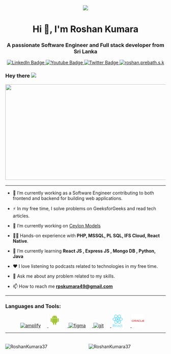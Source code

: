 <div id="header" align="center">
  <img src="https://media.giphy.com/media/M9gbBd9nbDrOTu1Mqx/giphy.gif" width="100"/>
</div>
<h1 align="center">Hi 🙌, I'm Roshan Kumara</h1>
<h3 align="center">A passionate Software Engineer and Full stack developer from Sri Lanka</h3>
<div id="badges" align="center">
  <a href="https://linkedin.com/in/roshankumara">
    <img src="https://img.shields.io/badge/LinkedIn-blue?style=for-the-badge&logo=linkedin&logoColor=white" alt="LinkedIn Badge"/>
  </a>
  <a href="https://www.youtube.com/@roshanprabath6224">
    <img src="https://img.shields.io/badge/YouTube-red?style=for-the-badge&logo=youtube&logoColor=white" alt="Youtube Badge"/>
  </a>
  <a href="https://x.com/RoshanKumara37">
    <img src="https://img.shields.io/badge/Twitter-blue?style=for-the-badge&logo=x&logoColor=white" alt="Twitter Badge"/>
  </a>
  <a href="https://fb.com/roshan.prebath.s.k">
    <img src="https://img.shields.io/badge/Facebook-blue?style=for-the-badge&logo=facebook&logoColor=white" alt="roshan.prebath.s.k"/>
  </a>
</div>
<h3>
  Hey there
  <img src="https://media.giphy.com/media/hvRJCLFzcasrR4ia7z/giphy.gif" width="30px"/>
</h3>
<div align="center">
  <img src="https://media.giphy.com/media/dWesBcTLavkZuG35MI/giphy.gif" width="600" height="300"/>
</div>

---
- 🔭 I’m currently working as a Software Engineer contributing to both frontend and backend for building web applications.

- ⚡ In my free time, I solve problems on GeeksforGeeks and read tech articles.


- 🔭 I’m currently working on [Ceylon Models](https://ceylon-models-dsd.web.app/)

- 👨‍💻 Hands-on experience with **PHP, MSSQL, PL SQL, IFS Cloud, React Native**.

- 🌱 I’m currently learning **React JS , Express JS , Mongo DB , Python, Java**

- ❤️ I love listening to podcasts related to technologies in my free time.

- 💬 Ask me about any problem related to my skills.

- 📫 How to reach me **rpskumara49@gmail.com**


---

<h3 align="left">Languages and Tools:</h3>
<p align="center"> 
  <a href="https://aws.amazon.com/amplify/" target="_blank" rel="noreferrer"> 
    <img src="https://docs.amplify.aws/assets/logo-dark.svg" alt="amplify" width="40" height="40" style="margin-right: 20px;"/> 
  </a>
  <a href="https://developer.android.com" target="_blank" rel="noreferrer"> 
    <img src="https://raw.githubusercontent.com/devicons/devicon/master/icons/android/android-original-wordmark.svg" alt="android" width="40" height="40" style="margin-right: 20px;"/> 
  </a> 
  <a href="https://www.figma.com/" target="_blank" rel="noreferrer"> 
    <img src="https://www.vectorlogo.zone/logos/figma/figma-icon.svg" alt="figma" width="40" height="40" style="margin-right: 20px;"/> 
  </a> 
  <a href="https://git-scm.com/" target="_blank" rel="noreferrer"> 
    <img src="https://www.vectorlogo.zone/logos/git-scm/git-scm-icon.svg" alt="git" width="40" height="40" style="margin-right: 20px;"/> 
  </a> 
  <a href="https://reactjs.org/" target="_blank" rel="noreferrer"> 
    <img src="https://raw.githubusercontent.com/devicons/devicon/master/icons/react/react-original-wordmark.svg" alt="react" width="40" height="40" style="margin-right: 20px;"/> 
  </a> 
  <a href="https://www.oracle.com/" target="_blank" rel="noreferrer"> 
    <img src="https://raw.githubusercontent.com/devicons/devicon/master/icons/oracle/oracle-original.svg" alt="oracle" width="40" height="40" style="margin-right: 20px;"/> 
  </a>
</p>

---

<div align="center">
  <img align="left" src="https://github-readme-stats.vercel.app/api/top-langs?username=RoshanKumara37&show_icons=true&locale=en&layout=compact" alt="RoshanKumara37" style="margin-right: 10px; margin-top: 20px;"/>
  <img align="center" src="https://github-readme-stats.vercel.app/api?username=RoshanKumara37&show_icons=true&locale=en" alt="RoshanKumara37" style="margin-left: 10px; margin-top: 20px;"/>
</div>
